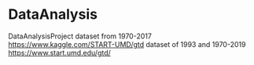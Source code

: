 # DataAnalysis
DataAnalysisProject
dataset from 1970-2017
https://www.kaggle.com/START-UMD/gtd
dataset of 1993 and 1970-2019
https://www.start.umd.edu/gtd/
